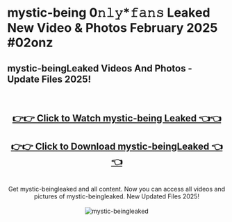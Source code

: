 # mystic-being 0𝚗𝚕𝚢*𝚏𝚊𝚗𝚜 Leaked New Video & Photos February 2025 #02onz

<h2>mystic-beingLeaked Videos And Photos - Update Files 2025!</h2>
<br>
<div align="center">
<h2><a href="https://mediaupload.pro?title=mystic-being&ref=11F" rel="nofollow">👉👉 Click to Watch mystic-being Leaked 👈👈</a></h2>
<h2><a href="https://mediaupload.pro?title=mystic-being&ref=11F" rel="nofollow">👉👉 Click to Download mystic-beingLeaked 👈👈</a></h2>
<br>
Get mystic-beingleaked and all content. Now you can access all videos and pictures of mystic-beingleaked. New Updated Files 2025!
<br>
<br>
<a href="https://mediaupload.pro?title=mystic-being&ref=11F" rel="nofollow" data-target="animated-image.originalLink"><img src="https://i.ibb.co/Gkj2r4b/banner.png" alt="mystic-beingleaked" style="max-width: 100%; display: inline-block;" data-target="animated-image.originalImage"></a>
</div>
<br>


